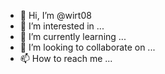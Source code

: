 - 👋 Hi, I’m @wirt08
- 👀 I’m interested in ... 
- 🌱 I’m currently learning ...
- 💞️ I’m looking to collaborate on ... 
- 📫 How to reach me ...

<!---
wirt08/wirt08 is a ✨ special ✨ repository because its `README.md` (this file) appears on your GitHub profile.
You can click the Preview link to take a look at your changes.
--->
